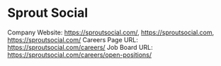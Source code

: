 # Sprout Social

Company Website: https://sproutsocial.com/, https://sproutsocial.com, https://sproutsocial.com/
Careers Page URL: https://sproutsocial.com/careers/
Job Board URL: https://sproutsocial.com/careers/open-positions/